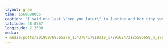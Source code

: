 ```yaml
---
layout: gram
time: 1569689065
caption: "I said one last \"see you later\" to Justine and her tiny sweet boy Mogwai yesterday in Paris and then 26 hours later I'M BACK IN PORTLAND.\n-\nI had such an amazing time out there on the other side of the world, but still one of my most favorite parts about traveling is coming home. ❤️\n-\nHit me up! Let's party, Portland."
latitude: 48.8567
longitude: 2.3508
media:
- media/posts/201909/69565276_134370417919319_1779162473185586658_n_17990848000300326.jpg
---
```

